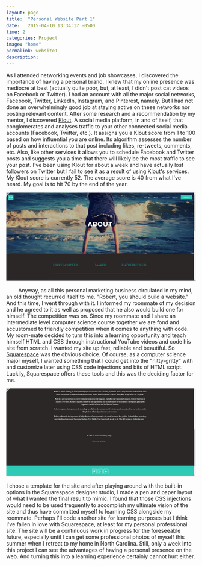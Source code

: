 ```yaml
---
layout: page
title:  "Personal Website Part 1"
date:   2015-04-10 13:34:17 -0500
time: 2
categories: Project
image: "home"
permalink: website1
description:
---
```

As I attended networking events and job showcases, I discovered the importance of having a personal brand. I knew that my online presence was mediocre at best (actually quite poor, but, at least, I didn't post cat videos on Facebook or Twitter). I had an account with all the major social networks, Facebook, Twitter, LinkedIn, Instagram, and Pinterest, namely. But I had not done an overwhelmingly good job at staying active on these networks nor posting relevant content. After some research and a recommendation by my mentor, I discovered [Klout](http://www.klout.com). A social media platform, in and of itself, that conglomerates and analyses traffic to your other connected social media accounts (Facebook, Twitter, etc.). It assigns you a Klout score from 1 to 100 based on how influential you are online. Its algorithm assesses the number of posts and interactions to that post including likes, re-tweets, comments, etc. Also, like other services it allows you to schedule Facebook and Twitter posts and suggests you a time that there will likely be the most traffic to see your post. I've been using Klout for about a week and have actually lost followers on Twitter but I fail to see it as a result of using Klout's services. My Klout score is currently 52\. The average score is 40 from what I've heard. My goal is to hit 70 by the end of the year.

![About page on Squarespace](/img/post/about.jpg)

   Anyway, as all this personal marketing business circulated in my mind, an old thought recurred itself to me. "Robert, you should build a website." And this time, I went through with it. I informed my roommate of my decision and he agreed to it as well as proposed that he also would build one for himself. The competition was on. Since my roommate and I share an intermediate level computer science course together we are fond and accustomed to friendly competition when it comes to anything with code. My room-mate decided to turn this into a learning opportunity and teach himself HTML and CSS through instructional YouTube videos and code his site from scratch. I wanted my site up fast, reliable and beautiful. So [Squarespace](http://www.squarespace.com) was the obvious choice. Of course, as a computer science major myself, I wanted something that I could get into the "nitty-gritty" with and customize later using CSS code injections and bits of HTML script. Luckily, Squarespace offers these tools and this was the deciding factor for me.

![Footer on About page squarespace](/img/post/footer.jpg)

I chose a template for the site and after playing around with the built-in options in the Squarespace designer studio, I made a pen and paper layout of what I wanted the final result to mimic. I found that those CSS injections would need to be used frequently to accomplish my ultimate vision of the site and thus have committed myself to learning CSS alongside my roommate. Perhaps I'll code another site for learning purposes but I think I've fallen in love with Squarespace, at least for my personal professional site. The site will be a continuous work in progress for the foreseeable future, especially until I can get some professional photos of myself this summer when I retreat to my home in North Carolina. Still, only a week into this project I can see the advantages of having a personal presence on the web. And turning this into a learning experience certainly cannot hurt either.

